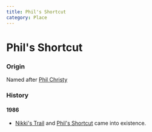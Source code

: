 ```yaml
---
title: Phil's Shortcut
category: Place
---
```

# Phil's Shortcut

### Origin

Named after [Phil Christy](Phil-Christy)

### History

#### 1986

- [Nikki's Trail](Nikki's-Trail) and [Phil's Shortcut](Phil's-Shortcut) came into existence.
